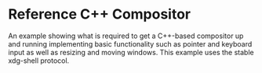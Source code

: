 # Reference C++ Compositor

An example showing what is required to get a C++-based compositor up and
running implementing basic functionality such as pointer and keyboard input as
well as resizing and moving windows. This example uses the stable xdg-shell
protocol.
